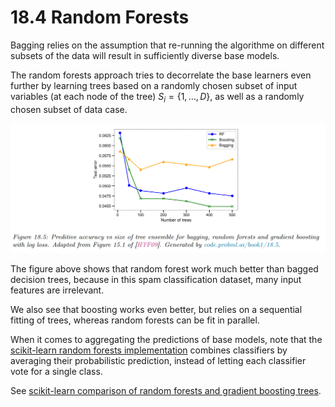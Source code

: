 # 18.4 Random Forests

Bagging relies on the assumption that re-running the algorithme on different subsets of the data will result in sufficiently diverse base models.

The random forests approach tries to decorrelate the base learners even further by learning trees based on a randomly chosen subset of input variables (at each node of the tree) $S_i=\{1,\dots,D\}$, as well as a randomly chosen subset of data case.

![Screen Shot 2023-10-20 at 09.40.58.png](./Screen_Shot_2023-10-20_at_09.40.58.png)

The figure above shows that random forest work much better than bagged decision trees, because in this spam classification dataset, many input features are irrelevant.

We also see that boosting works even better, but relies on a sequential fitting of trees, whereas random forests can be fit in parallel.

When it comes to aggregating the predictions of base models, note that the [scikit-learn random forests implementation](https://scikit-learn.org/stable/modules/ensemble.html#random-forests) combines classifiers by averaging their probabilistic prediction, instead of letting each classifier vote for a single class.

See [scikit-learn comparison of random forests and gradient boosting trees](https://scikit-learn.org/stable/auto_examples/ensemble/plot_forest_hist_grad_boosting_comparison.html#sphx-glr-auto-examples-ensemble-plot-forest-hist-grad-boosting-comparison-py).